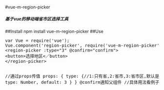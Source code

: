 #vue-m-region-picker
 <h5>基于vue的移动端省市区选择工具</h5>
##Install
npm install vue-m-region-picker
##Use
<pre>
var Vue = require('vue');
Vue.component('region-picker', require('vue-m-region-picker'));
&lt;region-picker :type="3" @confirm="confirm">
&lt;button>选择地区&lt;／button>
&lt;/region-picker>

//通过props传值
props: {
    type: {//1:只有省,2:省市,3:省市区,默认是3
        type: Number,
        default: 3
    }
}
@confirm通知父组件
//具体用法看例子
</pre>
